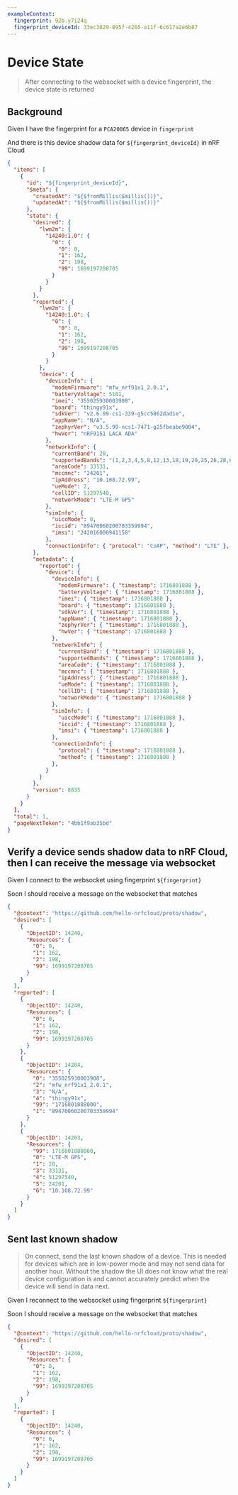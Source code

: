 ```yaml
---
exampleContext:
  fingerprint: 92b.y7i24q
  fingerprint_deviceId: 33ec3829-895f-4265-a11f-6c617a2e6b87
---
```


# Device State

> After connecting to the websocket with a device fingerprint, the device state
> is returned

## Background

Given I have the fingerprint for a `PCA20065` device in `fingerprint`

And there is this device shadow data for `${fingerprint_deviceId}` in nRF Cloud

```json
{
  "items": [
    {
      "id": "${fingerprint_deviceId}",
      "$meta": {
        "createdAt": "${$fromMillis($millis())}",
        "updatedAt": "${$fromMillis($millis())}"
      },
      "state": {
        "desired": {
          "lwm2m": {
            "14240:1.0": {
              "0": {
                "0": 0,
                "1": 162,
                "2": 198,
                "99": 1699197208705
              }
            }
          }
        },
        "reported": {
          "lwm2m": {
            "14240:1.0": {
              "0": {
                "0": 0,
                "1": 162,
                "2": 198,
                "99": 1699197208705
              }
            }
          },
          "device": {
            "deviceInfo": {
              "modemFirmware": "mfw_nrf91x1_2.0.1",
              "batteryVoltage": 5101,
              "imei": "355025930003908",
              "board": "thingy91x",
              "sdkVer": "v2.6.99-cs1-339-g5cc5862dad1e",
              "appName": "N/A",
              "zephyrVer": "v3.5.99-ncs1-7471-g25fbeabe9004",
              "hwVer": "nRF9151 LACA ADA"
            },
            "networkInfo": {
              "currentBand": 20,
              "supportedBands": "(1,2,3,4,5,8,12,13,18,19,20,25,26,28,66,85)",
              "areaCode": 33131,
              "mccmnc": "24201",
              "ipAddress": "10.108.72.99",
              "ueMode": 2,
              "cellID": 51297540,
              "networkMode": "LTE-M GPS"
            },
            "simInfo": {
              "uiccMode": 0,
              "iccid": "89470060200703359994",
              "imsi": "242016000941158"
            },
            "connectionInfo": { "protocol": "CoAP", "method": "LTE" },
        },
        "metadata": {
          "reported": {
            "device": {
              "deviceInfo": {
                "modemFirmware": { "timestamp": 1716801888 },
                "batteryVoltage": { "timestamp": 1716801888 },
                "imei": { "timestamp": 1716801888 },
                "board": { "timestamp": 1716801888 },
                "sdkVer": { "timestamp": 1716801888 },
                "appName": { "timestamp": 1716801888 },
                "zephyrVer": { "timestamp": 1716801888 },
                "hwVer": { "timestamp": 1716801888 }
              },
              "networkInfo": {
                "currentBand": { "timestamp": 1716801888 },
                "supportedBands": { "timestamp": 1716801888 },
                "areaCode": { "timestamp": 1716801888 },
                "mccmnc": { "timestamp": 1716801888 },
                "ipAddress": { "timestamp": 1716801888 },
                "ueMode": { "timestamp": 1716801888 },
                "cellID": { "timestamp": 1716801888 },
                "networkMode": { "timestamp": 1716801888 }
              },
              "simInfo": {
                "uiccMode": { "timestamp": 1716801888 },
                "iccid": { "timestamp": 1716801888 },
                "imsi": { "timestamp": 1716801888 }
              },
              "connectionInfo": {
                "protocol": { "timestamp": 1716801888 },
                "method": { "timestamp": 1716801888 }
              },
            }
          }
        },
        "version": 8835
      }
    }
  ],
  "total": 1,
  "pageNextToken": "4bb1f9ab35bd"
}
```

## Verify a device sends shadow data to nRF Cloud, then I can receive the message via websocket

Given I connect to the websocket using fingerprint `${fingerprint}`

Soon I should receive a message on the websocket that matches

```json
{
  "@context": "https://github.com/hello-nrfcloud/proto/shadow",
  "desired": [
    {
      "ObjectID": 14240,
      "Resources": {
        "0": 0,
        "1": 162,
        "2": 198,
        "99": 1699197208705
      }
    }
  ],
  "reported": [
    {
      "ObjectID": 14240,
      "Resources": {
        "0": 0,
        "1": 162,
        "2": 198,
        "99": 1699197208705
      }
    },
    {
      "ObjectID": 14204,
      "Resources": {
        "0": "355025930003908",
        "2": "mfw_nrf91x1_2.0.1",
        "3": "N/A",
        "4": "thingy91x",
        "99": "1716801888000",
        "1": "89470060200703359994"
      }
    },
    {
      "ObjectID": 14203,
      "Resources": {
        "99": 1716801888000,
        "0": "LTE-M GPS",
        "1": 20,
        "3": 33131,
        "4": 51297540,
        "5": 24201,
        "6": "10.108.72.99"
      }
    }
  ]
}
```

## Sent last known shadow

> On connect, send the last known shadow of a device. This is needed for devices
> which are in low-power mode and may not send data for another hour. Without
> the shadow the UI does not know what the real device configuration is and
> cannot accurately predict when the device will send in data next.

Given I reconnect to the websocket using fingerprint `${fingerprint}`

Soon I should receive a message on the websocket that matches

```json
{
  "@context": "https://github.com/hello-nrfcloud/proto/shadow",
  "desired": [
    {
      "ObjectID": 14240,
      "Resources": {
        "0": 0,
        "1": 162,
        "2": 198,
        "99": 1699197208705
      }
    }
  ],
  "reported": [
    {
      "ObjectID": 14240,
      "Resources": {
        "0": 0,
        "1": 162,
        "2": 198,
        "99": 1699197208705
      }
    }
  ]
}
```
